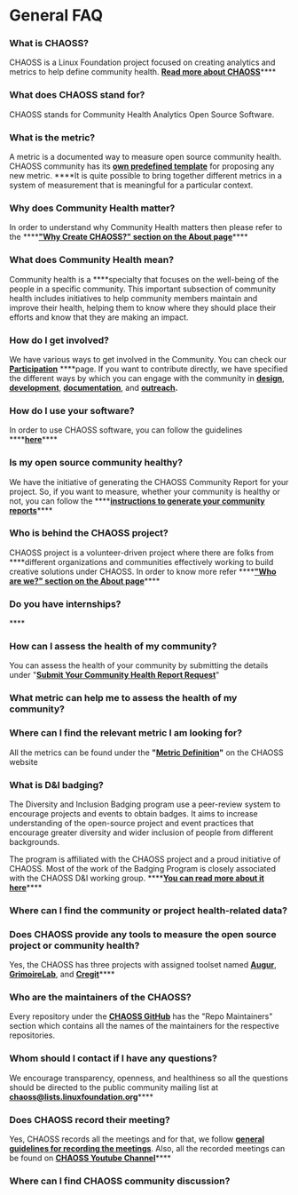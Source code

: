 # General FAQ

### **What is CHAOSS?**

CHAOSS is a Linux Foundation project focused on creating analytics and metrics to help define community health. [**Read more about CHAOSS**](https://chaoss.community/about/)\*\*\*\*

### **What does CHAOSS stand for?**

CHAOSS stands for Community Health Analytics Open Source Software.

### **What is the metric?**

A metric is a documented way to measure open source community health. CHAOSS community has its [**own predefined template**](https://github.com/chaoss/metrics/blob/master/resources/metrics-template.md) for proposing any new metric. ****It is quite possible to bring together different metrics in a system of measurement that is meaningful for a particular context.

### **Why does Community Health matter?**

In order to understand why Community Health matters then please refer to the ****[**"Why Create CHAOSS?" section on the About page**](https://chaoss.community/about/)\*\*\*\*

### **What does Community Health mean?**

Community health is a ****specialty that focuses on the well-being of the people in a specific community. This important subsection of community health includes initiatives to help community members maintain and improve their health, helping them to know where they should place their efforts and know that they are making an impact.

### **How do I get involved?**

We have various ways to get involved in the Community. You can check our [**Participation**](https://chaoss.community/participate/) ****page. If you want to contribute directly, we have specified the different ways by which you can engage with the community in [**design**](https://handbook.chaoss.community/community-handbook/contributing/design), [**development**](https://handbook.chaoss.community/community-handbook/contributing/development), [**documentation**](https://handbook.chaoss.community/community-handbook/contributing/documentation), and [**outreach**](https://handbook.chaoss.community/community-handbook/contributing/outreach)**.**

### **How do I use your software?**

In order to use CHAOSS software, you can follow the guidelines ****[**here**](https://chaoss.community/software/)\*\*\*\*

### **Is my open source community healthy?**

We have the initiative of generating the CHAOSS Community Report for your project. So, if you want to measure, whether your community is healthy or not, you can follow the ****[**instructions to generate your community reports**](https://chaoss.community/community-reports/)\*\*\*\*

### **Who is behind the CHAOSS project?**

CHAOSS project is a volunteer-driven project where there are folks from ****different organizations and communities effectively working to build creative solutions under CHAOSS. In order to know more refer  ****[**"Who are we?" section on the About page**](https://chaoss.community/about/)\*\*\*\*

### **Do you have internships?**

\*\*\*\*

### **How can I assess the health of my community?**

You can assess the health of your community by submitting the details under "[**Submit Your Community Health Report Request**](https://chaoss.community/community-reports/)"

### **What metric can help me to assess the health of my community?**



### **Where can I find the relevant metric I am looking for?**

All the metrics can be found under the **"**[**Metric Definition**](https://chaoss.community/metrics/)**"** on the CHAOSS website

### **What is D&I badging?**

The Diversity and Inclusion Badging program use a peer-review system to encourage projects and events to obtain badges. It aims to increase understanding of the open-source project and event practices that encourage greater diversity and wider inclusion of people from different backgrounds.

The program is affiliated with the CHAOSS project and a proud initiative of CHAOSS. Most of the work of the Badging Program is closely associated with the CHAOSS D&I working group. ****[**You can read more about it here**](https://handbook.chaoss.community/community-handbook/badging/overview)\*\*\*\*

### **Where can I find the community or project health-related data?**

### **Does CHAOSS provide any tools to measure the open source project or community health?**

Yes, the CHAOSS has three projects with assigned toolset named [**Augur**](https://chaoss.community/software/#user-content-augur), [**GrimoireLab**](https://chaoss.community/software/#user-content-grimoirelab), and [**Cregit**](https://github.com/cregit/cregit)\*\*\*\*

### **Who are the maintainers of the CHAOSS?**

Every repository under the [**CHAOSS GitHub**](https://github.com/chaoss) has the "Repo Maintainers" section which contains all the names of the maintainers for the respective repositories.

### **Whom should I contact if I have any questions?**

We encourage transparency, openness, and healthiness so all the questions should be directed to the public community mailing list at [**chaoss@lists.linuxfoundation.org**](mailto:chaoss@lists.linuxfoundation.org%20)\*\*\*\*

### **Does CHAOSS record their meeting?**

Yes, CHAOSS records all the meetings and for that, we follow [**general guidelines for recording the meetings**](https://handbook.chaoss.community/community-handbook/community-initiatives/chaoss-meetings). Also, all the recorded meetings can be found on [**CHAOSS Youtube Channel**](https://www.youtube.com/channel/UCrG-a3hIc_hCEUWloG0gm9A)\*\*\*\*

### **Where can I find CHAOSS community discussion?**

